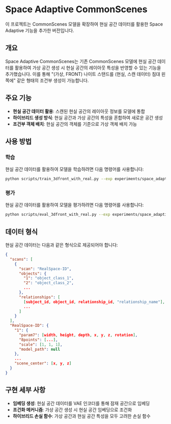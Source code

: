 # Space Adaptive CommonScenes

이 프로젝트는 CommonScenes 모델을 확장하여 현실 공간 데이터를 활용한 Space Adaptive 기능을 추가한 버전입니다.

## 개요

Space Adaptive CommonScenes는 기존 CommonScenes 모델에 현실 공간 데이터를 활용하여 가상 공간 생성 시 현실 공간의 레이아웃 특성을 반영할 수 있는 기능을 추가했습니다.
이를 통해 "(가상, FRONT) 나이트 스탠드를 (현실, 스캔 데이터) 침대 왼쪽에" 같은 형태의 조건부 생성이 가능합니다.

## 주요 기능

- **현실 공간 데이터 활용**: 스캔된 현실 공간의 레이아웃 정보를 모델에 통합
- **하이브리드 생성 방식**: 현실 공간과 가상 공간의 특성을 혼합하여 새로운 공간 생성
- **조건부 객체 배치**: 현실 공간의 객체를 기준으로 가상 객체 배치 가능

## 사용 방법

### 학습

현실 공간 데이터를 활용하여 모델을 학습하려면 다음 명령어를 사용합니다:

```bash
python scripts/train_3dfront_with_real.py --exp experiments/space_adaptive --real_space_data spacedata/real_space_sample.json --use_real_space True --real_space_weight 0.3
```

### 평가

현실 공간 데이터를 활용하여 모델을 평가하려면 다음 명령어를 사용합니다:

```bash
python scripts/eval_3dfront_with_real.py --exp experiments/space_adaptive --epoch 45 --real_space_data spacedata/real_space_sample.json --use_real_space True --real_space_weight 0.3
```

## 데이터 형식

현실 공간 데이터는 다음과 같은 형식으로 제공되어야 합니다:

```json
{
  "scans": [
    {
      "scan": "RealSpace-ID",
      "objects": {
        "1": "object_class_1",
        "2": "object_class_2",
        ...
      },
      "relationships": [
        [subject_id, object_id, relationship_id, "relationship_name"],
        ...
      ]
    }
  ],
  "RealSpace-ID": {
    "1": {
      "param7": [width, height, depth, x, y, z, rotation],
      "8points": [...],
      "scale": [1, 1, 1],
      "model_path": null
    },
    ...
    "scene_center": [x, y, z]
  }
}
```

## 구현 세부 사항

- **임베딩 생성**: 현실 공간 데이터를 VAE 인코더를 통해 잠재 공간으로 임베딩
- **조건화 메커니즘**: 가상 공간 생성 시 현실 공간 임베딩으로 조건화
- **하이브리드 손실 함수**: 가상 공간과 현실 공간 특성을 모두 고려한 손실 함수